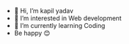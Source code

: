 - 👋 Hi, I’m kapil yadav
- 👀 I’m interested in Web development
- 🌱 I’m currently learning Coding
- Be happy 😊
